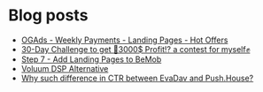 # Blog posts
<!-- BLOG-POST-LIST:START -->
- [OGAds - Weekly Payments - Landing Pages - Hot Offers](https://afflift.com/f/threads/ogads-weekly-payments-landing-pages-hot-offers.3223/)
- [30-Day Challenge to get 🎯3000$ Profit⁉ a contest for myself✊](https://afflift.com/f/threads/30-day-challenge-to-get-%F0%9F%8E%AF3000-profit%E2%81%89-a-contest-for-myself%E2%9C%8A.9419/)
- [Step 7 - Add Landing Pages to BeMob](https://afflift.com/f/threads/step-7-add-landing-pages-to-bemob.7478/)
- [Voluum DSP Alternative](https://afflift.com/f/threads/voluum-dsp-alternative.10435/)
- [Why such difference in CTR between EvaDav and Push.House?](https://afflift.com/f/threads/why-such-difference-in-ctr-between-evadav-and-push-house.10434/)
<!-- BLOG-POST-LIST:END -->
